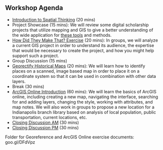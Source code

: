 ## Workshop Agenda
- [Introduction to Spatial Thinking](https://drive.google.com/file/d/1e-j7QT-hpqhJGBgkGJ-jUhg9uDhkgmaK/view?usp=sharing) (20 mins)
- Project Showcase (15 mins): We will review some digital scholarship projects that utilize mapping and GIS to give a better understanding of the wide application for [these tools](https://docs.google.com/document/d/13uJDhBveqKwaKwoPObt5vTJ7nMab2f-MOvZppopkQ2g/edit) and methods.
- [How Did They Make That? Exercise](https://docs.google.com/document/d/1TuXzYJrc11GiavUeV6WfzoQvXIy1oddSYjrRm0W7BBk/edit?usp=sharing) (20 mins): In groups, we will analyze a current GIS project in order to understand its audience, the expertise that would be necessary to create the project, and how you might help support such a project.
- Group Discussion (15 mins)
- [Georectify Historical Maps](https://docs.google.com/document/d/1B1g5nmp6VndB0RPFw2LJ0b_s6IU6iGYFvHzTOTqak_4/edit?usp=sharing) (20 mins): We will learn how to identify places on a scanned, image based map in order to place it on a coordinate system so that it can be used in combination with other data layers.
- Break (30 mins)
- [ArcGIS Online Introduction](https://github.com/tech-at-arl/Digital-Scholarship-Institute/blob/master/August%202018/Geospatial%20and%20Temporal%20Mapping/ArcGIS%20Introduction.md) (60 mins): We will learn the basics of ArcGIS online, including creating a new map, navigating the interface, searching for and adding layers, changing the style, working with attributes, and map notes. We will also work in groups to propose a new location for a Indianapolis branch library based on analysis of local population, public transportation, current locations, etc.
- [Closing Discussion AM](https://docs.google.com/document/d/1VSPfGZfY21Qjv4t2Tg8iqer69ZaQWL7Qj9v-XKvqK-M/edit) (30 mins)
- [Closing Discussion PM](https://docs.google.com/document/d/1BQpCO122AZcxj4N414FMnxr6soDJ_pJh89gunPOfH40/edit) (30 mins)

Folder for Georeference and ArcGIS Online exercise documents:
goo.gl/DFdVpz
